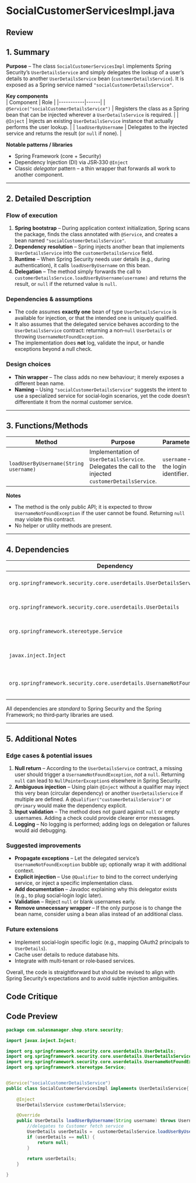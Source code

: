 # SocialCustomerServicesImpl.java

## Review

## 1. Summary  
**Purpose** – The class `SocialCustomerServicesImpl` implements Spring Security’s `UserDetailsService` and simply delegates the lookup of a user’s details to another `UserDetailsService` bean (`customerDetailsService`). It is exposed as a Spring service named `"socialCustomerDetailsService"`.

**Key components**  
| Component | Role |
|-----------|------|
| `@Service("socialCustomerDetailsService")` | Registers the class as a Spring bean that can be injected wherever a `UserDetailsService` is required. |
| `@Inject` | Injects an existing `UserDetailsService` instance that actually performs the user lookup. |
| `loadUserByUsername` | Delegates to the injected service and returns the result (or `null` if none). |

**Notable patterns / libraries**  
* Spring Framework (core + Security)  
* Dependency Injection (DI) via JSR‑330 `@Inject`  
* Classic *delegator* pattern – a thin wrapper that forwards all work to another component.

---

## 2. Detailed Description  

### Flow of execution  
1. **Spring bootstrap** – During application context initialization, Spring scans the package, finds the class annotated with `@Service`, and creates a bean named `"socialCustomerDetailsService"`.  
2. **Dependency resolution** – Spring injects another bean that implements `UserDetailsService` into the `customerDetailsService` field.  
3. **Runtime** – When Spring Security needs user details (e.g., during authentication), it calls `loadUserByUsername` on this bean.  
4. **Delegation** – The method simply forwards the call to `customerDetailsService.loadUserByUsername(username)` and returns the result, or `null` if the returned value is `null`.  

### Dependencies & assumptions  
* The code assumes **exactly one** bean of type `UserDetailsService` is available for injection, or that the intended one is uniquely qualified.  
* It also assumes that the delegated service behaves according to the `UserDetailsService` contract: returning a non‑`null` `UserDetails` or throwing `UsernameNotFoundException`.  
* The implementation does **not** log, validate the input, or handle exceptions beyond a null check.

### Design choices  
* **Thin wrapper** – The class adds no new behaviour; it merely exposes a different bean name.  
* **Naming** – Using `"socialCustomerDetailsService"` suggests the intent to use a specialized service for social‑login scenarios, yet the code doesn’t differentiate it from the normal customer service.

---

## 3. Functions/Methods  

| Method | Purpose | Parameters | Return | Side‑effects |
|--------|---------|------------|--------|--------------|
| `loadUserByUsername(String username)` | Implementation of `UserDetailsService`. Delegates the call to the injected `customerDetailsService`. | `username` – the login identifier. | `UserDetails` instance (or `null`). | None, except the delegation. |

**Notes**  
* The method is the only public API; it is expected to throw `UsernameNotFoundException` if the user cannot be found. Returning `null` may violate this contract.  
* No helper or utility methods are present.

---

## 4. Dependencies  

| Dependency | Type | Notes |
|------------|------|-------|
| `org.springframework.security.core.userdetails.UserDetailsService` | Core Spring Security | Provides the contract for user lookup. |
| `org.springframework.security.core.userdetails.UserDetails` | Core Spring Security | Encapsulates user information. |
| `org.springframework.stereotype.Service` | Spring Framework | Marks the class as a service component. |
| `javax.inject.Inject` | JSR‑330 (Java standard) | Used for constructor/field injection. |
| `org.springframework.security.core.userdetails.UsernameNotFoundException` | Core Spring Security | Expected exception when user lookup fails. |

All dependencies are *standard* to Spring Security and the Spring Framework; no third‑party libraries are used.

---

## 5. Additional Notes  

### Edge cases & potential issues  
1. **Null return** – According to the `UserDetailsService` contract, a missing user should trigger a `UsernameNotFoundException`, *not* a `null`. Returning `null` can lead to `NullPointerException`s elsewhere in Spring Security.  
2. **Ambiguous injection** – Using plain `@Inject` without a qualifier may inject this very bean (circular dependency) or another `UserDetailsService` if multiple are defined. A `@Qualifier("customerDetailsService")` or `@Primary` would make the dependency explicit.  
3. **Input validation** – The method does not guard against `null` or empty usernames. Adding a check could provide clearer error messages.  
4. **Logging** – No logging is performed; adding logs on delegation or failures would aid debugging.

### Suggested improvements  
* **Propagate exceptions** – Let the delegated service’s `UsernameNotFoundException` bubble up; optionally wrap it with additional context.  
* **Explicit injection** – Use `@Qualifier` to bind to the correct underlying service, or inject a specific implementation class.  
* **Add documentation** – Javadoc explaining why this delegator exists (e.g., to plug social‑login logic later).  
* **Validation** – Reject `null` or blank usernames early.  
* **Remove unnecessary wrapper** – If the only purpose is to change the bean name, consider using a bean alias instead of an additional class.  

### Future extensions  
* Implement social‑login specific logic (e.g., mapping OAuth2 principals to `UserDetails`).  
* Cache user details to reduce database hits.  
* Integrate with multi‑tenant or role‑based services.

Overall, the code is straightforward but should be revised to align with Spring Security’s expectations and to avoid subtle injection ambiguities.

## Code Critique



## Code Preview

```java
package com.salesmanager.shop.store.security;

import javax.inject.Inject;

import org.springframework.security.core.userdetails.UserDetails;
import org.springframework.security.core.userdetails.UserDetailsService;
import org.springframework.security.core.userdetails.UsernameNotFoundException;
import org.springframework.stereotype.Service;


@Service("socialCustomerDetailsService")
public class SocialCustomerServicesImpl implements UserDetailsService{
	
	@Inject
	UserDetailsService customerDetailsService;

	@Override
	public UserDetails loadUserByUsername(String username) throws UsernameNotFoundException {
		//delegates to Customer fetch service
		UserDetails userDetails =  customerDetailsService.loadUserByUsername(username);
        if (userDetails == null) {
        	return null;
        }
        
        return userDetails;
	}

}



```
